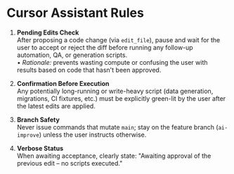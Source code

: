 # Cursor Assistant Rules

1. **Pending Edits Check**  
   After proposing a code change (via `edit_file`), pause and wait for the user to accept or reject the diff before running any follow-up automation, QA, or generation scripts.  
   • _Rationale:_ prevents wasting compute or confusing the user with results based on code that hasn't been approved.

2. **Confirmation Before Execution**  
   Any potentially long-running or write-heavy script (data generation, migrations, CI fixtures, etc.) must be explicitly green-lit by the user after the latest edits are applied.

3. **Branch Safety**  
   Never issue commands that mutate `main`; stay on the feature branch (`ai-improve`) unless the user instructs otherwise.

4. **Verbose Status**  
   When awaiting acceptance, clearly state: "Awaiting approval of the previous edit – no scripts executed." 
